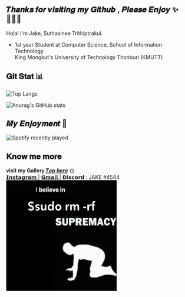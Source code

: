 ## 𝑻𝒉𝒂𝒏𝒌𝒔 𝒇𝒐𝒓 𝒗𝒊𝒔𝒊𝒕𝒊𝒏𝒈 𝒎𝒚 𝑮𝒊𝒕𝒉𝒖𝒃 , 𝑷𝒍𝒆𝒂𝒔𝒆 𝑬𝒏𝒋𝒐𝒚  ✨🤸🏼‍♀️

Hola! I'm Jake, Suthasinee Trithiptrakul. <br>
- 1st year Student at Computer Science, School of Information Technology<br>
King Mongkut's University of Technology Thonburi (KMUTT)<br> 


## 𝐆𝐢𝐭 𝐒𝐭𝐚𝐭 📊

![Top Langs](https://github-readme-stats.vercel.app/api/top-langs/?username=JAKEYSLINKY&theme=radical)

![Anurag's GitHub stats](https://github-readme-stats.vercel.app/api?username=JAKEYSLINKY&theme=tokyonight&width=500)<br>

## 𝑴𝒚 𝑬𝒏𝒋𝒐𝒚𝒎𝒆𝒏𝒕 🫧

![Spotify recently played](https://spotify-recently-played-readme.vercel.app/api?user=31cvbqugbj36s276q4whfbhwjqri&width=600&count=5)


## 𝐊𝐧𝐨𝐰 𝐦𝐞 𝐦𝐨𝐫𝐞 
𝐯𝐢𝐬𝐢𝐭 𝐦𝐲 𝐆𝐚𝐥𝐥𝐞𝐫𝐲 [𝑻𝒂𝒑 𝒉𝒆𝒓𝒆](http://vsco.co/suthatrithip) 🌞 <br>
[ 𝗜𝗻𝘀𝘁𝗮𝗴𝗿𝗮𝗺 ](https://www.instagram.com/dontwakejakeup/) | [ 𝗚𝗺𝗮𝗶𝗹 ](https://youtu.be/dQw4w9WgXcQ) | 𝗗𝗶𝘀𝗰𝗼𝗿𝗱 : JAKE #4544 <br>
<img src="./sudo.JPG" width="300" height="300">

 
